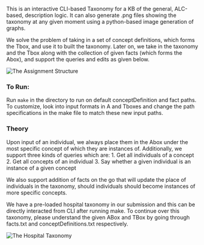 

This is an interactive CLI-based Taxonomy for a KB of the general, ALC-based, description logic. It can also generate .png files showing the taxonomy at any given moment using a python-based image generation of graphs.  

We solve the problem of taking in a set of concept definitions, which forms the Tbox, and use it to built the taxonomy. 
Later on, we take in the taxonomy and the Tbox along with the collection of given facts (which forms the Abox), and support the queries and edits as given below.

![The Assignment Structure](https://github.com/ssaurab/KRR_Project/blob/main/Flow.png)

### To Run:
Run `make` in the directory to run on default conceptDefinition and fact paths. To customize, look into input formats in A and Tboxes and change the path specifications in the make file to match these new input paths. 

### Theory

Upon input of an individual, we always place them in the Abox under the most specific concept of which they are instances of. 
Additionally, we support three kinds of queries which are:
	1. Get all individuals of a concept
	2. Get all concepts of an individual
	3. Say whether a given individual is an instance of a given concept
	
We also support addition of facts on the go that will update the place of individuals in the taxonomy, should individuals should become instances of more specific concepts.

We have a pre-loaded hospital taxonomy in our submission and this can be directly interacted from CLI after running make. To continue over this taxonomy, please understand the given ABox and TBox by going through facts.txt and conceptDefinitions.txt respectively.

![The Hospital Taxonomy](https://github.com/ssaurab/KRR_Project/blob/main/Taxonomy.png)


	
